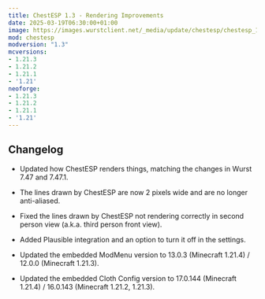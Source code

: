 ```yaml
---
title: ChestESP 1.3 - Rendering Improvements
date: 2025-03-19T06:30:00+01:00
image: https://images.wurstclient.net/_media/update/chestesp/chestesp_1.3_540p.webp
mod: chestesp
modversion: "1.3"
mcversions:
- 1.21.3
- 1.21.2
- 1.21.1
- '1.21'
neoforge:
- 1.21.3
- 1.21.2
- 1.21.1
- '1.21'
---
```

## Changelog

- Updated how ChestESP renders things, matching the changes in Wurst 7.47 and 7.47.1.

- The lines drawn by ChestESP are now 2 pixels wide and are no longer anti-aliased.

- Fixed the lines drawn by ChestESP not rendering correctly in second person view (a.k.a. third person front view).

- Added Plausible integration and an option to turn it off in the settings.

- Updated the embedded ModMenu version to 13.0.3 (Minecraft 1.21.4) / 12.0.0 (Minecraft 1.21.3).

- Updated the embedded Cloth Config version to 17.0.144 (Minecraft 1.21.4) / 16.0.143 (Minecraft 1.21.2, 1.21.3).
